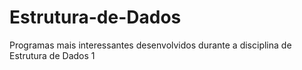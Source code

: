 # Estrutura-de-Dados

Programas mais interessantes desenvolvidos durante a disciplina de Estrutura de Dados 1
